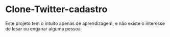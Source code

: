 # Clone-Twitter-cadastro
 Este projeto tem o intuito apenas de aprendizagem, e não existe o interesse de lesar ou enganar alguma pessoa
